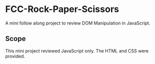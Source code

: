 # FCC-Rock-Paper-Scissors
 A mini follow along project to review DOM Manipulation in JavaScript.

 ## Scope
 This mini project reviewed JavaScript only. The HTML and CSS were provided.

